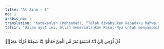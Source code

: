```yaml
---
title: "Al-Jinn - 1"
no: 1
arabic_no: ١
translation: "Katakanlah (Muhammad), “Telah diwahyukan kepadaku bahwa sekumpulan jin telah mendengarkan (bacaan),” lalu mereka berkata, “Kami telah mendengarkan bacaan yang menakjubkan (Al-Qur'an),"
tafsir: "Dalam ayat ini, Allah memerintahkan Rasul-Nya untuk menyampaikan kepada para sahabat tentang jin yang beriman kepada Allah. Keimanan jin itu mengandung arti:\n\n1.bahwa Nabi Muhammad adalah rasul bagi umat manusia dan juga bagi jin, sebagaimana juga diungkapkan dalam ayat yang lain.\n\n2.bahwa jin mendengar dan mengerti bahasa manusia, sebagaimana juga dinyatakan dalam ayat-ayat lain.\n\n3.bahwa jin juga akan dihisab sebagaimana halnya manusia.\n\n4.bahwa adanya jin yang juga yang berdakwah kepada kaumnya.\n\n5.agar orang-orang Quraisy mengetahui bahwa jin saja ketika mendengar Al-Qur'an mengakui kemukjizatannya dan beriman kepadanya.\n\nBerdasarkan pengertian ayat ini, dipahami bahwa Nabi Muhammad mengetahui bahwa jin mendengar bacaan beliau dengan perantaraan wahyu, bukan dengan menyaksikan dengan mata beliau sendiri."
---
```

قُلْ اُوْحِيَ اِلَيَّ اَنَّهُ اسْتَمَعَ نَفَرٌ مِّنَ الْجِنِّ فَقَالُوْٓا اِنَّا سَمِعْنَا قُرْاٰنًا عَجَبًاۙ